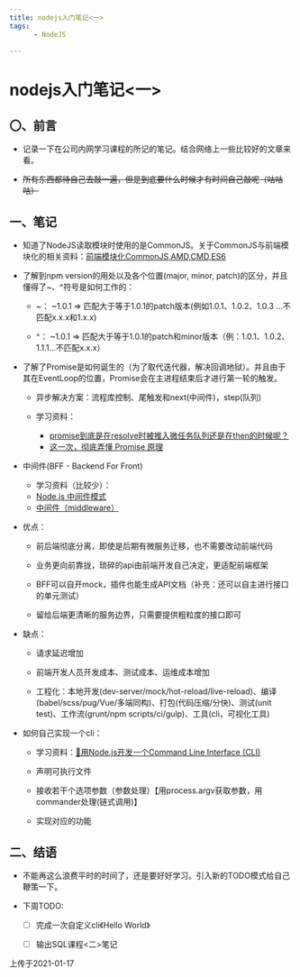 ```yaml
---
title: nodejs入门笔记<一>
tags: 
      - NodeJS

---
```


nodejs入门笔记<一>
=================================

〇、前言
---------------------------

- 记录一下在公司内网学习课程的所记的笔记。结合网络上一些比较好的文章来看。<!--more-->

- ~~所有东西都待自己去敲一遍，但是到底要什么时候才有时间自己敲呢（咕咕咕）~~

一、笔记
-----------------------------

- 知道了NodeJS读取模块时使用的是CommonJS。关于CommonJS与前端模块化的相关资料：[前端模块化CommonJS,AMD,CMD,ES6][1]

- 了解到npm version的用处以及各个位置(major, minor, patch)的区分，并且懂得了~、^符号是如何工作的：

  - ~： ~1.0.1 => 匹配大于等于1.0.1的patch版本(例如1.0.1、1.0.2、1.0.3 ...不匹配x.x.x和1.x.x)

  - ^： ~1.0.1 => 匹配大于等于1.0.1的patch和minor版本（例：1.0.1、1.0.2、1.1.1...不匹配x.x.x）

- 了解了Promise是如何诞生的（为了取代迭代器，解决回调地狱）。并且由于其在EventLoop的位置，Promise会在主进程结束后才进行第一轮的触发。

  - 异步解决方案：流程库控制、尾触发和next(中间件)，step(队列)
  
  - 学习资料：
  	- [promise到底是在resolve时被推入微任务队列还是在then的时候呢？][2]
  	- [这一次，彻底弄懂 Promise 原理][3]

- 中间件(BFF - Backend For Front)
	- 学习资料（比较少）：
	- [Node.js 中间件模式][4]
	- [中间件（middleware）][5]
- 优点：

  - 前后端彻底分离，即使是后期有微服务迁移，也不需要改动前端代码

  - 业务更向前靠拢，琐碎的api由前端开发自己决定，更适配前端框架

  - BFF可以自开mock，插件也能生成API文档（补充：还可以自主进行接口的单元测试）

  - 留给后端更清晰的服务边界，只需要提供粗粒度的接口即可

- 缺点：

  - 请求延迟增加

  - 前端开发人员开发成本、测试成本、运维成本增加

  - 工程化：本地开发(dev-server/mock/hot-reload/live-reload)、编译(babel/scss/pug/Vue/多端同构)、打包(代码压缩/分快)、测试(unit test)、工作流(grunt/npm scripts/ci/gulp)、工具(cli，可视化工具)

- 如何自己实现一个cli：
	- 学习资料：[🎉用Node.js开发一个Command Line Interface (CLI)][6] 

  - 声明可执行文件

  - 接收若干个选项参数（参数处理）【用process.argv获取参数，用commander处理(链式调用)】

  - 实现对应的功能

二、结语
------

- 不能再这么浪费平时的时间了，还是要好好学习。引入新的TODO模式给自己鞭策一下。

- 下周TODO: 
  - [ ] 完成一次自定义cli《Hello World》
  - [ ] 输出SQL课程<二>笔记


上传于2021-01-17

[1]: https://juejin.cn/post/6844903576309858318
[2]: https://blog.csdn.net/XuM222222/article/details/88582131
[3]: https://juejin.cn/post/6844904063570542599#heading-11
[4]: https://juejin.cn/post/6844903619209199624
[5]: https://juejin.cn/post/6844903602511675405
[6]: https://zhuanlan.zhihu.com/p/38730825